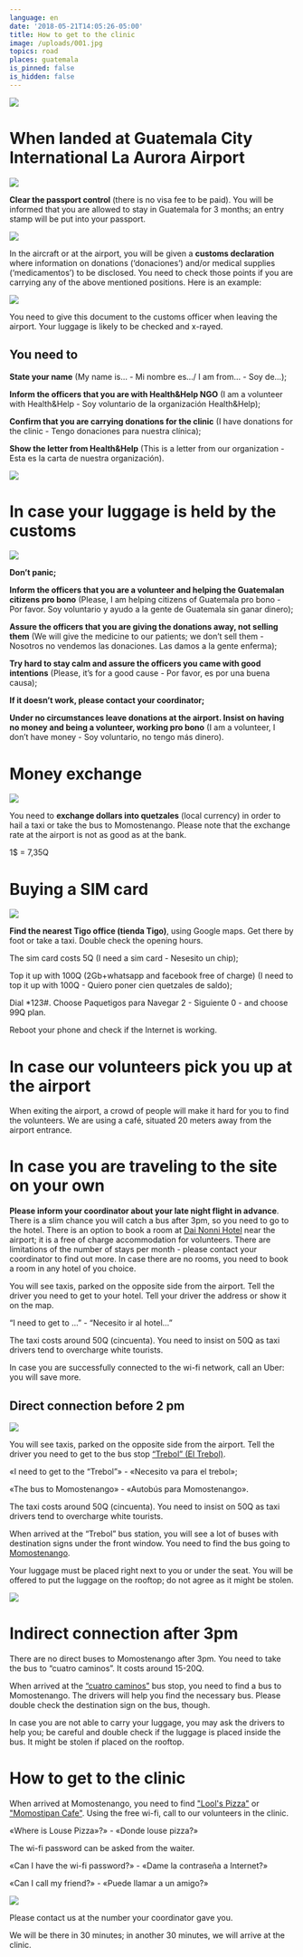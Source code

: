 ```yaml
---
language: en
date: '2018-05-21T14:05:26-05:00'
title: How to get to the clinic
image: /uploads/001.jpg
topics: road
places: guatemala
is_pinned: false
is_hidden: false
---
```

![](/uploads/001.jpg)

# When landed at Guatemala City International La Aurora Airport

![](/uploads/img_6148-1190x712.jpg)

**Clear the passport control** (there is no visa fee to be paid). You will be informed that you are allowed to stay in Guatemala for 3 months; an entry stamp will be put into your passport.

![](/uploads/0_e9653_f58b8c76_x5l.jpeg)

In the aircraft or at the airport, you will be given a **customs declaration** where information on donations (‘donaciones’) and/or medical supplies (‘medicamentos’) to be disclosed. You need to check those points if you are carrying any of the above mentioned positions. Here is an example:

![](/uploads/arrival-customs.png)

You need to give this document to the customs officer when leaving the airport. Your luggage is likely to be checked and x-rayed.

## You need to

**State your name** (My name is… - Mi nombre es.../ I am from… - Soy de...);

**Inform the officers that you are with Health&Help NGO** (I am a volunteer with Health&Help - Soy voluntario de la organización Health&Help);

**Confirm that you are carrying donations for the clinic** (I have donations for the clinic - Tengo donaciones para nuestra clínica);

**Show the letter from Health&Help** (This is a letter from our organization - Esta es la carta de nuestra organización).

![](/uploads/снимок-экрана-2017-12-21-в-12.16.25.png)

# In case your luggage is held by the customs

![](/uploads/1024x1024.jpg)

**Don’t panic;**

**Inform the officers that you are a volunteer and helping the Guatemalan citizens pro bono** (Please, I am helping citizens of Guatemala pro bono - Por favor. Soy voluntario y ayudo a la gente de Guatemala sin ganar dinero);

**Assure the officers that you are giving the donations away, not selling them** (We will give the medicine to our patients; we don’t sell them - Nosotros no vendemos las donaciones. Las damos a la gente enferma);

**Try hard to stay calm and assure the officers you came with good intentions** (Please, it’s for a good cause - Por favor, es por una buena causa);

**If it doesn’t work, please contact your coordinator;**

**Under no circumstances leave donations at the airport. Insist on having no money and being a volunteer, working pro bono** (I am a volunteer, I don’t have money - Soy voluntario, no tengo más dinero).



# Money exchange

![](/uploads/mw-ev219_nerd_b_20160901180208_zh-1-.jpg)

You need to **exchange dollars into quetzales** (local currency) in order to hail a taxi or take the bus to Momostenango. Please note that the exchange rate at the airport is not as good as at the bank.

1$ = 7,35Q

# Buying a SIM card

![](/uploads/efv-4072.jpg)

**Find the nearest Tigo office (tienda Tigo)**, using Google maps. Get there by foot or take a taxi. Double check the opening hours.

The sim card costs 5Q (I need a sim card - Nesesito un chip);

Top it up with 100Q (2Gb+whatsapp and facebook free of charge) (I need to top it up with 100Q - Quiero poner cien quetzales de saldo);

Dial *123#. Choose Paquetigos para Navegar 2 - Siguiente 0 - and choose 99Q plan.

Reboot your phone and check if the Internet is working.

# In case our volunteers pick you up at the airport

When exiting the airport, a crowd of people will make it hard for you to find the volunteers. We are using a café, situated 20 meters away from the airport entrance.

# In case you are traveling to the site on your own

**Please inform your coordinator about your late night flight in advance**. There is a slim chance you will catch a bus after 3pm, so you need to go to the hotel. There is an option to book a room at [Dai Nonni Hotel](https://goo.gl/maps/Pgm5urVnLHK2) near the airport; it is a free of charge accommodation for volunteers. There are limitations of the number of stays per month - please contact your coordinator to find out more. In case there are no rooms, you need to book a room in any hotel of you choice.

You will see taxis, parked on the opposite side from the airport. Tell the driver you need to get to your hotel. Tell your driver the address or show it on the map.

“I need to get to ...” - “Necesito ir al hotel…”

The taxi costs around 50Q (cincuenta). You need to insist on 50Q as taxi drivers tend to overcharge white tourists.

In case you are successfully connected to the wi-fi network, call an Uber: you will save more.

## Direct connection before 2 pm

![](/uploads/_aws1790.jpg)

You will see taxis, parked on the opposite side from the airport. Tell the driver you need to get to the bus stop [“Trebol” (El Trebol)](https://goo.gl/maps/5vBULU2QsD82).

«I need to get to the “Trebol”» - «Necesito va para el trebol»;

«The bus to Momostenango» - «Autobús para Momostenango».

The taxi costs around 50Q (cincuenta). You need to insist on 50Q as taxi drivers tend to overcharge white tourists.

When arrived at the “Trebol” bus station, you will see a lot of buses with destination signs under the front window. You need to find the bus going to[ Momostenango](https://goo.gl/maps/YsmqZCwqgBo).

Your luggage must be placed right next to you or under the seat. You will be offered to put the luggage on the rooftop; do not agree as it might be stolen.

![](/uploads/dsc02603.jpg)

# Indirect connection after 3pm

There are no direct buses to Momostenango after 3pm. You need to take the bus to “cuatro caminos”. It costs around 15-20Q.

When arrived at the [“cuatro caminos”](https://goo.gl/maps/ZotXzdy8D3m) bus stop, you need to find a bus to Momostenango. The drivers will help you find the necessary bus. Please double check the destination sign on the bus, though.

In case you are not able to carry your luggage, you may ask the drivers to help you; be careful and double check if the luggage is placed inside the bus. It might be stolen if placed on the rooftop.

# How to get to the clinic

When arrived at Momostenango, you need to find ["Lool's Pizza"](https://goo.gl/maps/WAYjhpqy2mv)  or ["Momostipan Cafe"](https://goo.gl/maps/KRUMbgcyYq52). Using the free wi-fi, call to our volunteers in the clinic.

«Where is Louse Pizza»?» - «Donde louse pizza?»

The wi-fi password can be asked from the waiter.

«Can I have the wi-fi password?» - «Dame la contraseña a Internet?»

«Can I call my friend?» - «Puede llamar a un amigo?»

![](/uploads/plo_7413.jpg)

Please contact us at the number your coordinator gave you.

We will be there in 30 minutes; in another 30 minutes, we will arrive at the clinic.
